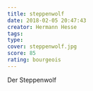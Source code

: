 ```yaml
---
title: steppenwolf
date: 2018-02-05 20:47:43
creator: Hermann Hesse
tags:
type:
cover: steppenwolf.jpg
score: 85
rating: bourgeois
---
```


Der Steppenwolf